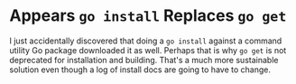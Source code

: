 # Appears `go install` Replaces `go get`

I just accidentally discovered that doing a `go install` against a
command utility Go package downloaded it as well. Perhaps that is why
`go get` is not deprecated for installation and building. That's a much
more sustainable solution even though a log of install docs are going to
have to change.

